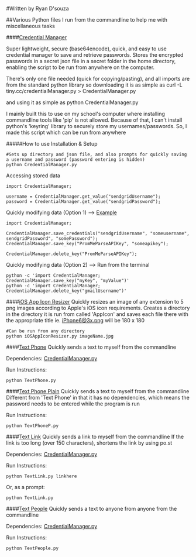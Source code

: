 #Written by Ryan D'souza

##Various Python files I run from the commandline to help me with miscellaneous tasks

####[Credential Manager](https://github.com/dsouzarc/dotfiles/blob/master/Python/CredentialManager.py)

Super lightweight, secure (base64encode), quick, and easy to use credential manager to save and retrieve passwords. Stores the encrypted passwords in a secret json file in a secret folder in the home directory, enabling the script to be run from anywhere on the computer.

There's only one file needed (quick for copying/pasting), and all imports are from the standard python library so downloading it is as simple as 
    curl -L tiny.cc/credentialManager.py > CredentialManager.py

and using it as simple as
    python CredentialManager.py

I mainly built this to use on my school's computer where installing commandline tools like 'pip' is not allowed. Because of that, I can't install python's 'keyring' library to securely store my usernames/passwords. So, I made this script which can be run from anywhere

#####How to use
Installation & Setup

    #Sets up directory and json file, and also prompts for quickly saving a username and password (password entering is hidden)
    python CredentialManager.py

Accessing stored data

    import CredentialManager;

    username = CredentialManager.get_value("sendgridUsername");
    password = CredentialManager.get_value("sendgridPassword");

Quickly modifying data (Option 1) --> [Example](https://github.com/dsouzarc/dotfiles/blob/master/Python/CredentialManagerExample.py)

    import CredentialManager;

    CredentialManager.save_credentials("sendgridUsername", "someusername", sendgridPassword", "somePassword");
    CredentialManager.save_key("PromMeParseAPIKey", "someapikey");

    CredentialManager.delete_key("PromMeParseAPIKey");

Quickly modifying data (Option 2) --> Run from the terminal

    python -c 'import CredentialManager; CredentialManager.save_key("myKey", "myValue")'
    python -c 'import CredentialManager; CredentialManager.delete_key("gmailUsername")'


####[iOS App Icon Resizer](https://github.com/dsouzarc/dotfiles/blob/master/Python/iOSAppIconResizer.py)
Quickly resizes an image of any extension to 5 png images according to Apple's iOS icon requirements. 
Creates a directory in the directory it is run from called 'AppIcon' and saves each file there with the appropriate title ie. iPhone6@3x.png will be 180 x 180

    #Can be run from any directory
    python iOSAppIconResizer.py imageName.jpg


####[Text Phone](https://github.com/dsouzarc/dotfiles/blob/master/Python/TextPhone.py)
Quickly sends a text to myself from the commandline

Dependencies:
    [CredentialManager.py](https://github.com/dsouzarc/dotfiles/tree/master/Python#credential-manager)

Run Instructions:

    python TextPhone.py


####[Text Phone Plain](https://github.com/dsouzarc/dotfiles/blob/master/Python/TextPhoneP.py)
Quickly sends a text to myself from the commandline
Different from 'Text Phone' in that it has no dependencies, which means the password needs to be entered while the program is run

Run Instructions: 

    python TextPhoneP.py

####[Text Link](https://github.com/dsouzarc/dotfiles/blob/master/Python/TextLink.py)
Quickly sends a link to myself from the commandline
If the link is too long (over 150 characters), shortens the link by using po.st

Dependencies:
    [CredentialManager.py](https://github.com/dsouzarc/dotfiles/tree/master/Python#credential-manager)

Run Instructions:

    python TextLink.py linkhere

Or, as a prompt:

    python TextLink.py

####[Text People](https://github.com/dsouzarc/dotfiles/blob/master/Python/TextPeople.py)
Quickly sends a text to anyone from anyone from the commandline

Dependencies:
     [CredentialManager.py](https://github.com/dsouzarc/dotfiles/tree/master/Python#credential-manager)

Run Instructions:

    python TextPeople.py
